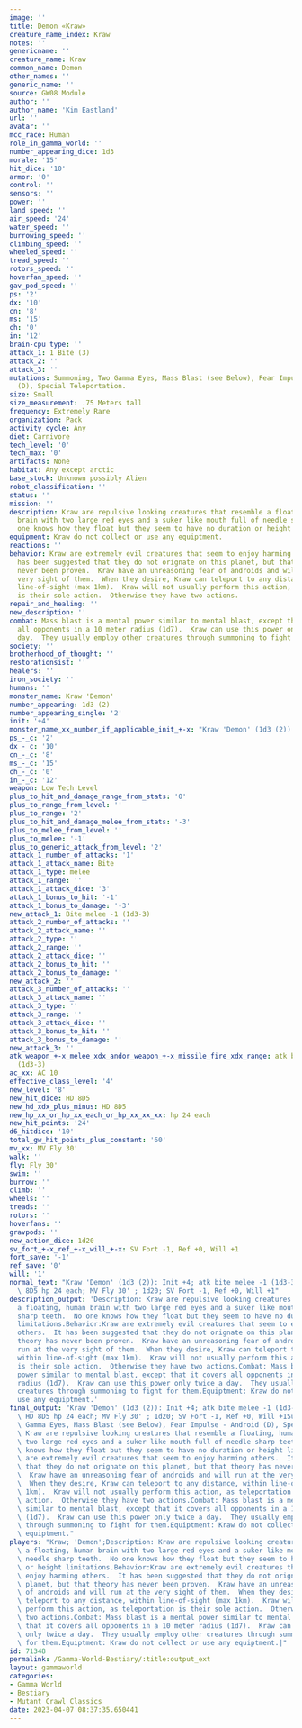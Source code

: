 ```yaml
---
image: ''
title: Demon «Kraw»
creature_name_index: Kraw
notes: ''
genericname: ''
creature_name: Kraw
common_name: Demon
other_names: ''
generic_name: ''
source: GW08 Module
author: ''
author_name: 'Kim Eastland'
url: ''
avatar: ''
mcc_race: Human
role_in_gamma_world: ''
number_appearing_dice: 1d3
morale: '15'
hit_dice: '10'
armor: '0'
control: ''
sensors: ''
power: ''
land_speed: ''
air_speed: '24'
water_speed: ''
burrowing_speed: ''
climbing_speed: ''
wheeled_speed: ''
tread_speed: ''
rotors_speed: ''
hoverfan_speed: ''
gav_pod_speed: ''
ps: '2'
dx: '10'
cn: '8'
ms: '15'
ch: '0'
in: '12'
brain-cpu type: ''
attack_1: 1 Bite (3)
attack_2: ''
attack_3: ''
mutations: Summoning, Two Gamma Eyes, Mass Blast (see Below), Fear Impulse - Android
  (D), Special Teleportation.
size: Small
size_measurement: .75 Meters tall
frequency: Extremely Rare
organization: Pack
activity_cycle: Any
diet: Carnivore
tech_level: '0'
tech_max: '0'
artifacts: None
habitat: Any except arctic
base_stock: Unknown possibly Alien
robot_classification: ''
status: ''
mission: ''
description: Kraw are repulsive looking creatures that resemble a floating, human
  brain with two large red eyes and a suker like mouth full of needle sharp teeth.  No
  one knows how they float but they seem to have no duration or height limitations.
equipment: Kraw do not collect or use any equiptment.
reactions: ''
behavior: Kraw are extremely evil creatures that seem to enjoy harming others.  It
  has been suggested that they do not orignate on this planet, but that theory has
  never been proven.  Kraw have an unreasoning fear of androids and will run at the
  very sight of them.  When they desire, Kraw can teleport to any distance, within
  line-of-sight (max 1km).  Kraw will not usually perform this action, as teleportation
  is their sole action.  Otherwise they have two actions.
repair_and_healing: ''
new_description: ''
combat: Mass blast is a mental power similar to mental blast, except that it covers
  all opponents in a 10 meter radius (1d7).  Kraw can use this power only twice a
  day.  They usually employ other creatures through summoning to fight for them.
society: ''
brotherhood_of_thought: ''
restorationsist: ''
healers: ''
iron_society: ''
humans: ''
monster_name: Kraw 'Demon'
number_appearing: 1d3 (2)
number_appearing_single: '2'
init: '+4'
monster_name_xx_number_if_applicable_init_+-x: "Kraw 'Demon' (1d3 (2)): Init +4"
ps_-_c: '2'
dx_-_c: '10'
cn_-_c: '8'
ms_-_c: '15'
ch_-_c: '0'
in_-_c: '12'
weapon: Low Tech Level
plus_to_hit_and_damage_range_from_stats: '0'
plus_to_range_from_level: ''
plus_to_range: '2'
plus_to_hit_and_damage_melee_from_stats: '-3'
plus_to_melee_from_level: ''
plus_to_melee: '-1'
plus_to_generic_attack_from_level: '2'
attack_1_number_of_attacks: '1'
attack_1_attack_name: Bite
attack_1_type: melee
attack_1_range: ''
attack_1_attack_dice: '3'
attack_1_bonus_to_hit: '-1'
attack_1_bonus_to_damage: '-3'
new_attack_1: Bite melee -1 (1d3-3)
attack_2_number_of_attacks: ''
attack_2_attack_name: ''
attack_2_type: ''
attack_2_range: ''
attack_2_attack_dice: ''
attack_2_bonus_to_hit: ''
attack_2_bonus_to_damage: ''
new_attack_2: ''
attack_3_number_of_attacks: ''
attack_3_attack_name: ''
attack_3_type: ''
attack_3_range: ''
attack_3_attack_dice: ''
attack_3_bonus_to_hit: ''
attack_3_bonus_to_damage: ''
new_attack_3: ''
atk_weapon_+-x_melee_xdx_andor_weapon_+-x_missile_fire_xdx_range: atk bite melee -1
  (1d3-3)
ac_xx: AC 10
effective_class_level: '4'
new_level: '8'
new_hit_dice: HD 8D5
new_hd_xdx_plus_minus: HD 8D5
new_hp_xx_or_hp_xx_each_or_hp_xx_xx_xx: hp 24 each
new_hit_points: '24'
d6_hitdice: '10'
total_gw_hit_points_plus_constant: '60'
mv_xx: MV Fly 30'
walk: ''
fly: Fly 30'
swim: ''
burrow: ''
climb: ''
wheels: ''
treads: ''
rotors: ''
hoverfans: ''
gravpods: ''
new_action_dice: 1d20
sv_fort_+-x_ref_+-x_will_+-x: SV Fort -1, Ref +0, Will +1
fort_save: '-1'
ref_save: '0'
will: '1'
normal_text: "Kraw 'Demon' (1d3 (2)): Init +4; atk bite melee -1 (1d3-3); AC 10; HD\
  \ 8D5 hp 24 each; MV Fly 30' ; 1d20; SV Fort -1, Ref +0, Will +1"
description_output: 'Description: Kraw are repulsive looking creatures that resemble
  a floating, human brain with two large red eyes and a suker like mouth full of needle
  sharp teeth.  No one knows how they float but they seem to have no duration or height
  limitations.Behavior:Kraw are extremely evil creatures that seem to enjoy harming
  others.  It has been suggested that they do not orignate on this planet, but that
  theory has never been proven.  Kraw have an unreasoning fear of androids and will
  run at the very sight of them.  When they desire, Kraw can teleport to any distance,
  within line-of-sight (max 1km).  Kraw will not usually perform this action, as teleportation
  is their sole action.  Otherwise they have two actions.Combat: Mass blast is a mental
  power similar to mental blast, except that it covers all opponents in a 10 meter
  radius (1d7).  Kraw can use this power only twice a day.  They usually employ other
  creatures through summoning to fight for them.Equiptment: Kraw do not collect or
  use any equiptment.'
final_output: "Kraw 'Demon' (1d3 (2)): Init +4; atk bite melee -1 (1d3-3); AC 10;\
  \ HD 8D5 hp 24 each; MV Fly 30' ; 1d20; SV Fort -1, Ref +0, Will +1Summoning, Two\
  \ Gamma Eyes, Mass Blast (see Below), Fear Impulse - Android (D), Special Teleportation.Description:\
  \ Kraw are repulsive looking creatures that resemble a floating, human brain with\
  \ two large red eyes and a suker like mouth full of needle sharp teeth.  No one\
  \ knows how they float but they seem to have no duration or height limitations.Behavior:Kraw\
  \ are extremely evil creatures that seem to enjoy harming others.  It has been suggested\
  \ that they do not orignate on this planet, but that theory has never been proven.\
  \  Kraw have an unreasoning fear of androids and will run at the very sight of them.\
  \  When they desire, Kraw can teleport to any distance, within line-of-sight (max\
  \ 1km).  Kraw will not usually perform this action, as teleportation is their sole\
  \ action.  Otherwise they have two actions.Combat: Mass blast is a mental power\
  \ similar to mental blast, except that it covers all opponents in a 10 meter radius\
  \ (1d7).  Kraw can use this power only twice a day.  They usually employ other creatures\
  \ through summoning to fight for them.Equiptment: Kraw do not collect or use any\
  \ equiptment."
players: "Kraw; 'Demon';Description: Kraw are repulsive looking creatures that resemble\
  \ a floating, human brain with two large red eyes and a suker like mouth full of\
  \ needle sharp teeth.  No one knows how they float but they seem to have no duration\
  \ or height limitations.Behavior:Kraw are extremely evil creatures that seem to\
  \ enjoy harming others.  It has been suggested that they do not orignate on this\
  \ planet, but that theory has never been proven.  Kraw have an unreasoning fear\
  \ of androids and will run at the very sight of them.  When they desire, Kraw can\
  \ teleport to any distance, within line-of-sight (max 1km).  Kraw will not usually\
  \ perform this action, as teleportation is their sole action.  Otherwise they have\
  \ two actions.Combat: Mass blast is a mental power similar to mental blast, except\
  \ that it covers all opponents in a 10 meter radius (1d7).  Kraw can use this power\
  \ only twice a day.  They usually employ other creatures through summoning to fight\
  \ for them.Equiptment: Kraw do not collect or use any equiptment.|"
id: 71348
permalink: /Gamma-World-Bestiary/:title:output_ext
layout: gammaworld
categories:
- Gamma World
- Bestiary
- Mutant Crawl Classics
date: 2023-04-07 08:37:35.650441
---
```

